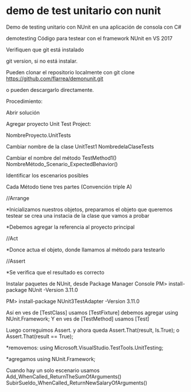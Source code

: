 # demo de test unitario con nunit
Demo de testing unitario con NUnit en una aplicación de consola con C# 

demotesting
Código para testear con el framework NUnit en VS 2017

Verifiquen que git está instalado

git version, si no está instalar.

Pueden clonar el repositorio localmente con git clone https://github.com/flarrea/demonunit.git

o pueden descargarlo directamente.

Procedimiento:

Abrir solución

Agregar proyecto Unit Test Project:

NombreProyecto.UnitTests

Cambiar nombre de la clase UnitTest1
NombredelaClaseTests

Cambiar el nombre del método TestMethod1()
NombreMétodo_Scenario_ExpectedBehavior()

Identificar los escenarios posibles

Cada Método tiene tres partes (Convención triple A)

//Arrange

*Inicializamos nuestros objetos, preparamos el objeto que queremos testear se crea una instacia de la clase que vamos a probar

*Debemos agregar la referencia al proyecto principal

//Act

*Donce actua el objeto, donde llamamos al método para testearlo

//Assert

*Se verifica que el resultado es correcto

Instalar paquetes de NUnit, desde Package Manager Console
PM> install-package NUnit -Version 3.11.0

PM> install-package NUnit3TestAdapter -Version 3.11.0

Así en ves de [TestClass] usamos [TestFixture] debemos agregar using NUnit.Framework;
Y en ves de [TestMethod] usamos [Test]

Luego correguimos Assert. y ahora queda Assert.That(result, Is.True); o
Assert.That(result == True);

*removemos: using Microsoft.VisualStudio.TestTools.UnitTesting;

*agregamos using NUnit.Framework;

Cuando hay un solo escenario usamos Add_WhenCalled_ReturnTheSumOfArguments()
SubirSueldo_WhenCalled_ReturnNewSalaryOfArguments()

